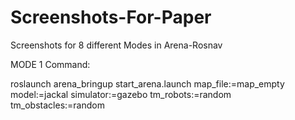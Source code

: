 # Screenshots-For-Paper
Screenshots for 8 different Modes in Arena-Rosnav


MODE 1 Command:

roslaunch arena_bringup start_arena.launch map_file:=map_empty model:=jackal simulator:=gazebo tm_robots:=random tm_obstacles:=random
